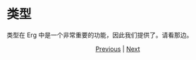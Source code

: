 # 类型

类型在 Erg 中是一个非常重要的功能，因此我们提供了。请看那边。

<p align='center'>
    <a href='./14_set.md'>Previous</a> | <a href='./16_iterator.md'>Next</a>
</p>
